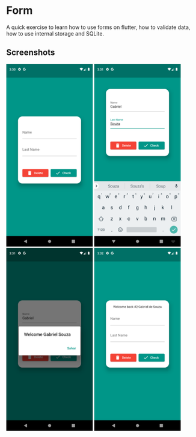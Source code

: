 # Form

A quick exercise to learn how to use forms on flutter, how to validate data, how to use internal storage and SQLite.

## Screenshots

<img src="screenshots/Screenshot_1622604653.png" width=230/> <img src="screenshots/Screenshot_1622604690.png" width=230/> <img src="screenshots/Screenshot_1622604699.png" width=230/> <img src="screenshots/Screenshot_1622604771.png" width=230/>